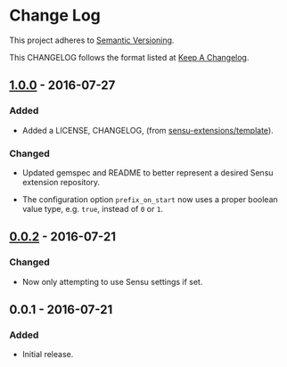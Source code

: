 # Change Log

This project adheres to [Semantic Versioning](http://semver.org/).

This CHANGELOG follows the format listed at [Keep A Changelog](http://keepachangelog.com/).

## [1.0.0] - 2016-07-27

### Added

- Added a LICENSE, CHANGELOG, (from
[sensu-extensions/template](https://github.com/sensu-extensions/template)).

### Changed

- Updated gemspec and README to better represent a desired Sensu extension
repository.

- The configuration option `prefix_on_start` now uses a proper boolean
value type, e.g. `true`, instead of `0` or `1`.

## [0.0.2] - 2016-07-21

### Changed

- Now only attempting to use Sensu settings if set.

## 0.0.1 - 2016-07-21

### Added

- Initial release.

[Unreleased]: https://github.com/sensu-extensions/sensu-extensions-system-profile/compare/v1.0.0...HEAD
[1.0.0]: https://github.com/sensu-extensions/sensu-extensions-system-profile/compare/v0.0.1...v1.0.0
[0.0.2]: https://github.com/sensu-extensions/sensu-extensions-system-profile/compare/v0.0.1...v0.0.2
